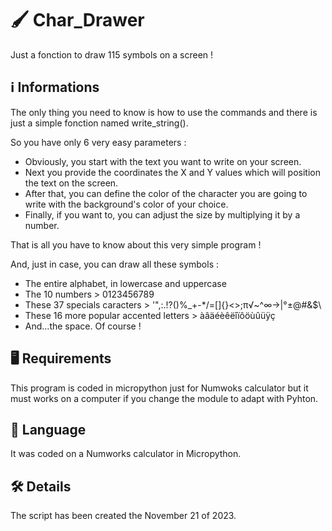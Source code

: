 # 🖌️ Char_Drawer
Just a fonction to draw 115 symbols on a screen !

## ℹ️ Informations
The only thing you need to know is how to use the commands and there is just a simple fonction named write_string().

So you have only 6 very easy parameters :
- Obviously, you start with the text you want to write on your screen.
- Next you provide the coordinates the X and Y values which will position the text on the screen.
- After that, you can define the color of the character you are going to write with the background's color of your choice.
- Finally, if you want to, you can adjust the size by multiplying it by a number.

That is all you have to know about this very simple program !

And, just in case, you can draw all these symbols : 
- The entire alphabet, in lowercase and uppercase
- The 10 numbers > 0123456789
- These 37 specials caracters > '",:.!?()%_+-*/=[]{}<>;π√~^∞→|°±@#&$\
- These 16 more popular accented letters > àâäéèêëîïôöùûüÿç
- And...the space. Of course !

## 🖥️ Requirements
This program is coded in micropython just for Numwoks calculator but it must works on a computer if you change the module to adapt with Pyhton.

## 💬 Language
It was coded on a Numworks calculator in Micropython.

## 🛠️ Details
The script has been created the November 21 of 2023.
